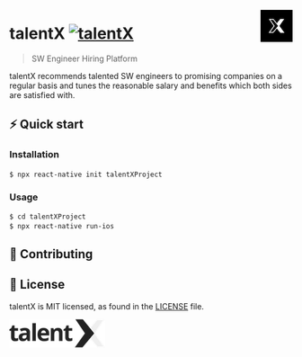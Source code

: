 <a href="https://www.talentx.co.kr"><img src="symbol.png" align="right" /></a>

# talentX [![talentX][SSAFY#2BADGE]][SSAFYHOMEPAGE]

> SW Engineer Hiring Platform

talentX recommends talented SW engineers to promising companies on a regular basis and tunes the reasonable salary and benefits which both sides are satisfied with.


## ⚡️ Quick start

### Installation

    $ npx react-native init talentXProject

### Usage

```sh
$ cd talentXProject
$ npx react-native run-ios
```

## 🤝 Contributing

## 📄 License

talentX is MIT licensed, as found in the [LICENSE][LICENSE] file.

[![talentX][CIL]][HOMEPAGE]




[SSAFY#2BADGE]: https://img.shields.io/badge/SSAFY-2%EA%B8%B0-blue 
[CIS]: https://github.com/ArthurSHan/ITPORTFOLIO/blob/master/symbol.png
[CIL]: https://github.com/ArthurSHan/ITPORTFOLIO/blob/master/logo.png
[SSAFYHOMEPAGE]: https://www.ssafy.com/
[HOMEPAGE]: https://www.talentx.co.kr
[LICENSE]: https://github.com/ArthurSHan/ITPORTFOLIO/blob/master/LICENSE
